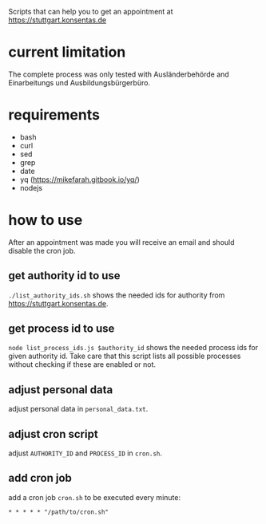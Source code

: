 Scripts that can help you to get an appointment at https://stuttgart.konsentas.de

# current limitation
The complete process was only tested with Ausländerbehörde and Einarbeitungs und Ausbildungsbürgerbüro.

# requirements
- bash
- curl
- sed
- grep
- date
- yq (https://mikefarah.gitbook.io/yq/)
- nodejs

# how to use
After an appointment was made you will receive an email and should disable the cron job.

## get authority id to use
`./list_authority_ids.sh` shows the needed ids for authority from https://stuttgart.konsentas.de.

## get process id to use
`node list_process_ids.js $authority_id` shows the needed process ids for given authority id. Take care that this script lists all possible processes without checking if these are enabled or not.

## adjust personal data
adjust personal data in `personal_data.txt`.

## adjust cron script
adjust `AUTHORITY_ID` and `PROCESS_ID` in `cron.sh`.

## add cron job
add a cron job `cron.sh` to be executed every minute:
```
* * * * * "/path/to/cron.sh"
```

